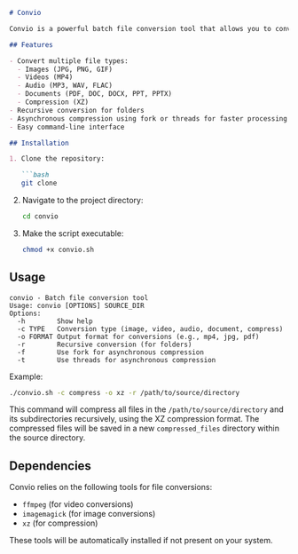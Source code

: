```markdown
# Convio

Convio is a powerful batch file conversion tool that allows you to convert various types of files, including images, videos, audio, documents, and compressed files. It supports recursive conversions for folders and provides options for asynchronous compression using fork or threads for improved performance.

## Features

- Convert multiple file types:
  - Images (JPG, PNG, GIF)
  - Videos (MP4)
  - Audio (MP3, WAV, FLAC)
  - Documents (PDF, DOC, DOCX, PPT, PPTX)
  - Compression (XZ)
- Recursive conversion for folders
- Asynchronous compression using fork or threads for faster processing
- Easy command-line interface

## Installation

1. Clone the repository:

   ```bash
   git clone 
   ```

2. Navigate to the project directory:

   ```bash
   cd convio
   ```

3. Make the script executable:

   ```bash
   chmod +x convio.sh
   ```

## Usage

```
convio - Batch file conversion tool
Usage: convio [OPTIONS] SOURCE_DIR
Options:
  -h        Show help
  -c TYPE   Conversion type (image, video, audio, document, compress)
  -o FORMAT Output format for conversions (e.g., mp4, jpg, pdf)
  -r        Recursive conversion (for folders)
  -f        Use fork for asynchronous compression
  -t        Use threads for asynchronous compression
```

Example:

```bash
./convio.sh -c compress -o xz -r /path/to/source/directory
```

This command will compress all files in the `/path/to/source/directory` and its subdirectories recursively, using the XZ compression format. The compressed files will be saved in a new `compressed_files` directory within the source directory.

## Dependencies

Convio relies on the following tools for file conversions:

- `ffmpeg` (for video conversions)
- `imagemagick` (for image conversions)
- `xz` (for compression)

These tools will be automatically installed if not present on your system.

